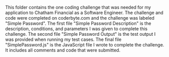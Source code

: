 This folder contains the one coding challenge that was needed for my application to Chatham Financial as a Software Engineer. The challenge and code were completed on coderbyte.com and the challenge was labeled "Simple Password". The first file "Simple Password Description" is the description, conditions, and parameters I was given to complete this challenge. The second file "Simple Password Output" is the test output I was provided when running my test cases. The final file "SimplePassword.js" is the JavaScript file I wrote to complete the challenge. It includes all comments and code that were submitted.
